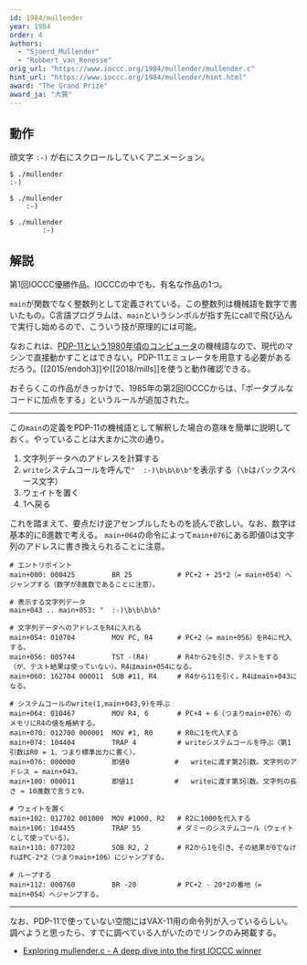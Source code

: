 ```yaml
---
id: 1984/mullender
year: 1984
order: 4
authors:
  - "Sjoerd_Mullender"
  - "Robbert_van_Renesse"
orig_url: "https://www.ioccc.org/1984/mullender/mullender.c"
hint_url: "https://www.ioccc.org/1984/mullender/hint.html"
award: "The Grand Prize"
award_ja: "大賞"
---
```


## 動作

顔文字 `:-)` が右にスクロールしていくアニメーション。

```
$ ./mullender
:-)
```

```
$ ./mullender
    :-)
```

```
$ ./mullender
        :-)
```

## 解説

第1回IOCCC優勝作品。IOCCCの中でも、有名な作品の1つ。

`main`が関数でなく整数列として定義されている。この整数列は機械語を数字で書いたもの。C言語プログラムは、`main`というシンボルが指す先にcallで飛び込んで実行し始めるので、こういう技が原理的には可能。

なおこれは、[PDP-11という1980年頃のコンピュータ](https://ja.wikipedia.org/wiki/PDP-11)の機械語なので、現代のマシンで直接動かすことはできない。PDP-11エミュレータを用意する必要があるだろう。[[2015/endoh3]]や[[2018/mills]]を使うと動作確認できる。

おそらくこの作品がきっかけで、1985年の第2回IOCCCからは、「ポータブルなコードに加点をする」というルールが追加された。

---

この`main`の定義をPDP-11の機械語として解釈した場合の意味を簡単に説明しておく。やっていることは大まかに次の通り。

1. 文字列データへのアドレスを計算する
2. `write`システムコールを呼んで`"  :-)\b\b\b\b"`を表示する（`\b`はバックスペース文字）
3. ウェイトを置く
4. 1へ戻る

これを踏まえて、要点だけ逆アセンブルしたものを読んで欲しい。なお、数字は基本的に8進数で考える。
`main+064`の命令によって`main+076`にある即値0は文字列のアドレスに書き換えられることに注意。

```
# エントリポイント
main+000: 000425         BR 25           # PC+2 + 25*2（= main+054）へジャンプする（数字が8進数であることに注意）。

# 表示する文字列データ
main+043 .. main+053: "  :-)\b\b\b\b"

# 文字列データへのアドレスをR4に入れる
main+054: 010704         MOV PC, R4      # PC+2（= main+056）をR4に代入する。
main+056: 005744         TST -(R4)       # R4から2を引き、テストをする（が、テスト結果は使っていない）。R4はmain+054になる。
main+060: 162704 000011  SUB #11, R4     # R4から11を引く。R4はmain+043になる。

# システムコールのwrite(1,main+043,9)を呼ぶ
main+064: 010467         MOV R4, 6       # PC+4 + 6（つまりmain+076）のメモリにR4の値を格納する。
main+070: 012700 000001  MOV #1, R0      # R0に1を代入する
main+074: 104404         TRAP 4          # writeシステムコールを呼ぶ（第1引数はR0 = 1、つまり標準出力に書く）。
main+076: 000000         即値0           #   writeに渡す第2引数。文字列のアドレス = main+043。
main+100: 000011         即値11          #   writeに渡す第3引数。文字列の長さ = 10進数で言うと9。

# ウェイトを置く
main+102: 012702 001000  MOV #1000, R2   # R2に1000を代入する
main+106: 104455         TRAP 55         # ダミーのシステムコール（ウェイトとして使っている）。
main+110: 077202         SOB R2, 2       # R2から1を引き、その結果が0でなければPC-2*2（つまりmain+106）にジャンプする。

# ループする
main+112: 000760         BR -20          # PC+2 - 20*2の番地（= main+054）へジャンプする。
```

---

なお、PDP-11で使っていない空間にはVAX-11用の命令列が入っているらしい。
調べようと思ったら、すでに調べている人がいたのでリンクのみ掲載する。

* [Exploring mullender.c - A deep dive into the first IOCCC winner](https://lainsystems.com/posts/exploring-mullender-dot-c/)
